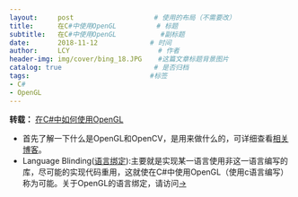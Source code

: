 ```yaml
---
layout:     post                    # 使用的布局（不需要改）
title:      在C#中使用OpenGL          # 标题 
subtitle:   在C#中使用OpenGL           #副标题
date:       2018-11-12             # 时间
author:     LCY                      # 作者
header-img: img/cover/bing_18.JPG    #这篇文章标题背景图片
catalog: true                       # 是否归档
tags:                              #标签
- C# 
- OpenGL
---
```


**转载：** [在C#中如何使用OpenGL](http://www.cnblogs.com/wangshide/archive/2012/04/14/2447499.html)

* 首先了解一下什么是OpenGL和OpenCV，是用来做什么的，可详细查看[相关博客](https://blog.csdn.net/zhongguoren666/article/details/6697025)。
* Language Blinding([语言绑定](http://www.cnblogs.com/sinawear/archive/2012/02/14/2350247.html)):主要就是实现某一语言使用非这一语言编写的库，尽可能的实现代码重用，这就使在C#中使用OpenGL（使用c语言编写）称为可能。关于OpenGL的语言绑定，请访问[->](https://www.khronos.org/opengl/wiki/Language_bindings)
